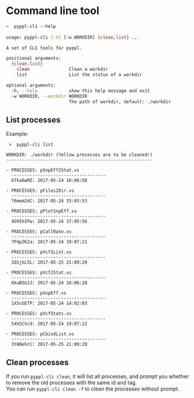 # Command line tool
<!-- toc -->

```bash
>  pyppl-cli --help
 
usage: pyppl-cli [-h] [-w WORKDIR] {clean,list} ...

A set of CLI tools for pyppl.

positional arguments:
  {clean,list}
    clean               Clean a workdir
    list                List the status of a workdir

optional arguments:
  -h, --help            show this help message and exit
  -w WORKDIR, --workdir WORKDIR
                        The path of workdir, default: ./workdir
```

## List processes
Example:
```
 >  pyppl-cli list  

WORKDIR: ./workdir (Yellow processes are to be cleaned!)
--------------------------------------------------------

- PROCESSES: pSnpEff2Stat.vs
  ------------------------------------
  6Tka6wMZ: 2017-05-24 18:06:58 

- PROCESSES: pFiles2Dir.vs
  ------------------------------------
  76mwm2dC: 2017-05-24 15:03:53 

- PROCESSES: pPlotSnpEff.vs
  ------------------------------------
  4OX5hIPw: 2017-05-24 17:05:56 

- PROCESSES: pCallRate.vs
  ------------------------------------
  7P4pZK2a: 2017-05-24 19:07:21 

- PROCESSES: pVcf2List.vs
  ------------------------------------
  2Q1jkL5L: 2017-05-25 21:09:20 

- PROCESSES: pVcf2Stat.vs
  ------------------------------------
  6kuBSGJJ: 2017-05-24 18:06:28 

- PROCESSES: pSnpEff.vs
  ------------------------------------
  1X5cGEfP: 2017-05-24 14:02:03 

- PROCESSES: pVcfStats.vs
  ------------------------------------
  54VSCVcd: 2017-05-24 19:07:22 

- PROCESSES: pCbindList.vs
  ------------------------------------
  3YANehrC: 2017-05-25 21:09:20 
```

## Clean processes
If you run `pyppl-cli clean`, it will list all processes, and prompt you whether to remove the old processes with the same id and tag.  
You can run `pyppl-cli clean -f` to clean the processes without prompt.
